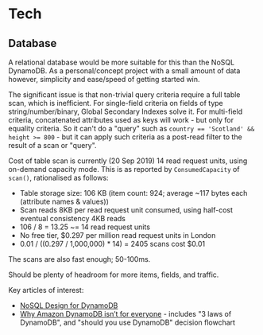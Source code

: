 # Tech

## Database

A relational database would be more suitable for this than the NoSQL DynamoDB. As a personal/concept project with a small amount of data however, simplicity and ease/speed of getting started win.

The significant issue is that non-trivial query criteria require a full table scan, which is inefficient. For single-field criteria on fields of type string/number/binary, Global Secondary Indexes solve it. For multi-field criteria, concatenated attributes used as keys will work - but only for equality criteria. So it can't do a "query" such as `country == 'Scotland' && height >= 800` - but it can apply such criteria as a post-read filter to the result of a scan or "query".

Cost of table scan is currently (20 Sep 2019) 14 read request units, using on-demand capacity mode. This is as reported by `ConsumedCapacity` of `scan()`, rationalised as follows:

- Table storage size: 106 KB (item count: 924; average ~117 bytes each (attribute names & values))
- Scan reads 8KB per read request unit consumed, using half-cost eventual consistency 4KB reads
- 106 / 8 = 13.25 ~= 14 read request units
- No free tier, \$0.297 per million read request units in London
- 0.01 / ((0.297 / 1,000,000) \* 14) = 2405 scans cost \$0.01

The scans are also fast enough; 50-100ms.

Should be plenty of headroom for more items, fields, and traffic.

Key articles of interest:

- [NoSQL Design for DynamoDB](https://docs.aws.amazon.com/amazondynamodb/latest/developerguide/bp-general-nosql-design.html)
- [Why Amazon DynamoDB isn’t for everyone](https://read.acloud.guru/why-amazon-dynamodb-isnt-for-everyone-and-how-to-decide-when-it-s-for-you-aefc52ea9476) - includes "3 laws of DynamoDB", and "should you use DynamoDB" decision flowchart
